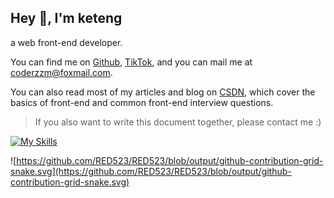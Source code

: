 <h2>Hey 👋, I'm keteng</h2>

a web front-end developer.

You can find me on [Github](https://github.com/RED523), [TikTok](https://github.com/RED523), and you can mail me at [coderzzm@foxmail.com](mailto:coderzzm@foxmail.com).

You can also read most of my articles and blog on [CSDN](https://blog.csdn.net/weixin_46661464?spm=1000.2115.3001.5343), which cover the basics of front-end and common front-end interview questions.

> If you also want to write this document together, please contact me :)

[![My Skills](https://skillicons.dev/icons?i=nodejs,sass,tailwind,ts,react,vue,nextjs)](https://github.com/RED523)

![https://github.com/RED523/RED523/blob/output/github-contribution-grid-snake.svg](https://github.com/RED523/RED523/blob/output/github-contribution-grid-snake.svg)
